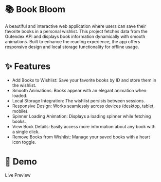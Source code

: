 # 📚 Book Bloom
A beautiful and interactive web application where users can save their favorite books in a personal wishlist. This project fetches data from the Gutendex API and displays book information dynamically with smooth animations. Built to enhance the reading experience, the app offers responsive design and local storage functionality for offline usage.

# ✨ Features
* Add Books to Wishlist: Save your favorite books by ID and store them in the wishlist.
* Smooth Animations: Books appear with an elegant animation when loaded.
* Local Storage Integration: The wishlist persists between sessions.
* Responsive Design: Works seamlessly across devices (desktop, tablet, mobile).
* Spinner Loading Animation: Displays a loading spinner while fetching books.
* View Book Details: Easily access more information about any book with a single click.
* Remove Books from Wishlist: Manage your saved books with a heart icon toggle.

# 🚀 Demo
Live Preview

